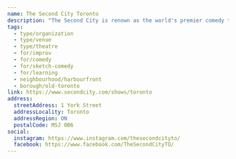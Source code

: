```yaml
---
name: The Second City Toronto
description: "The Second City is renown as the world's premier comedy theatre, with critically-acclaimed live improv and sketch comedy shows on stage every night. Enjoy a night of laughs and up-to-the-minute satire from the legendary comedy troupe that inspired Saturday Night Live, SCTV, and Whose Line Is It Anyway! The Second City's list of alumni include entertainment legends such as Martin Short, Eugene Levy, Gilda Radner, John Candy, Andrea Martin, Mike Myers, Colin Mochrie, and many more."
tags:
  - type/organization
  - type/venue
  - type/theatre
  - for/improv
  - for/comedy
  - for/sketch-comedy
  - for/learning
  - neighbourhood/harbourfront
  - borough/old-toronto
link: https://www.secondcity.com/shows/toronto
address:
  streetAddress: 1 York Street
  addressLocality: Toronto
  addressRegion: ON
  postalCode: M5J 0B6
social:
  instagram: https://www.instagram.com/thesecondcityto/
  facebook: https://www.facebook.com/TheSecondCityTO/
---
```

